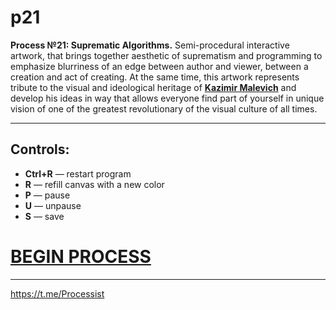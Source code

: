# p21
<!DOCTYPE html>
<html>
<body>
  <b>Process №21: Suprematic Algorithms.</b> Semi-procedural interactive artwork, that brings together aesthetic of suprematism and programming to emphasize blurriness of an edge between author and viewer, between a creation and act of creating. At the same time, this artwork represents tribute to the visual and ideological heritage of <a href="https://en.wikipedia.org/wiki/Kazimir_Malevich" target="_blank"><b>Kazimir Malevich</b></a> and develop his ideas in way that allows everyone find part of yourself in unique vision of one of the greatest revolutionary of the visual culture of all times.
<hr>

<h2>Controls:</h2>
 <ul style="list-style-type:disc">
    <li><b>Ctrl+R</b> — restart program</li>
    <li><b>R</b> — refill canvas with a new color</li>
    <li><b>P</b> — pause</li>
    <li><b>U</b> — unpause</li>
    <li><b>S</b> — save</li>
  </ul>  

<a href="https://rhizomicmaze.github.io/p21/suprematicalgorithms/" target="_blank"><b><h1>BEGIN PROCESS</h1></b></a>
<hr>


<a href="https://t.me/Processist" target="_blank">https://t.me/Processist</a>
</body>
</html>
